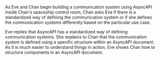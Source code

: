 As Eve and Chan begin building a communication system using AsyncAPI inside Chan's spaceship control room, Chan asks Eve if there is a standardized way of defining the communication system or if she defines the communication systems differently based on the particular use case.

Eve replies that AsyncAPI has a standardized way of defining communication systems. She explains to Chan that the communication system is defined using a specific structure within an AsyncAPI document. As it is much easier to understand things in action, Eve shows Chan how to structure components in an AsyncAPI document.

